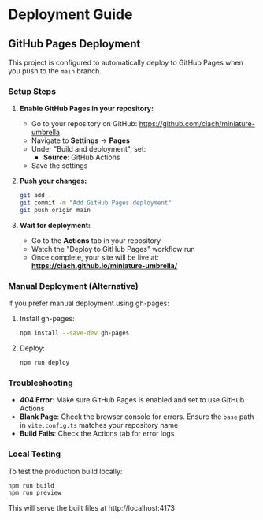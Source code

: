# Deployment Guide

## GitHub Pages Deployment

This project is configured to automatically deploy to GitHub Pages when you push to the `main` branch.

### Setup Steps

1. **Enable GitHub Pages in your repository:**
   - Go to your repository on GitHub: https://github.com/ciach/miniature-umbrella
   - Navigate to **Settings** → **Pages**
   - Under "Build and deployment", set:
     - **Source**: GitHub Actions
   - Save the settings

2. **Push your changes:**
   ```bash
   git add .
   git commit -m "Add GitHub Pages deployment"
   git push origin main
   ```

3. **Wait for deployment:**
   - Go to the **Actions** tab in your repository
   - Watch the "Deploy to GitHub Pages" workflow run
   - Once complete, your site will be live at:
     **https://ciach.github.io/miniature-umbrella/**

### Manual Deployment (Alternative)

If you prefer manual deployment using gh-pages:

1. Install gh-pages:
   ```bash
   npm install --save-dev gh-pages
   ```

2. Deploy:
   ```bash
   npm run deploy
   ```

### Troubleshooting

- **404 Error**: Make sure GitHub Pages is enabled and set to use GitHub Actions
- **Blank Page**: Check the browser console for errors. Ensure the `base` path in `vite.config.ts` matches your repository name
- **Build Fails**: Check the Actions tab for error logs

### Local Testing

To test the production build locally:
```bash
npm run build
npm run preview
```

This will serve the built files at http://localhost:4173
